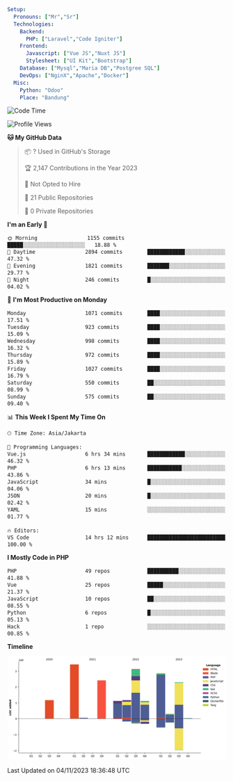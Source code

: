 ```yaml
Setup:
  Pronouns: ["Mr","Sr"]
  Technologies:
    Backend:
      PHP: ["Laravel","Code Igniter"]
    Frontend:
      Javascript: ["Vue JS","Nuxt JS"]
      Stylesheet: ["UI Kit","Bootstrap"]
    Database: ["Mysql","Maria DB","Postgree SQL"]
    DevOps: ["NginX","Apache","Docker"]
  Misc:
    Python: "Odoo"
    Place: "Bandung"
```

<!--START_SECTION:waka-->
![Code Time](http://img.shields.io/badge/Code%20Time-797%20hrs%2035%20mins-blue)

![Profile Views](http://img.shields.io/badge/Profile%20Views-4-blue)

**🐱 My GitHub Data** 

> 📦 ? Used in GitHub's Storage 
 > 
> 🏆 2,147 Contributions in the Year 2023
 > 
> 🚫 Not Opted to Hire
 > 
> 📜 21 Public Repositories 
 > 
> 🔑 0 Private Repositories 
 > 
**I'm an Early 🐤** 

```text
🌞 Morning                1155 commits        █████░░░░░░░░░░░░░░░░░░░░   18.88 % 
🌆 Daytime                2894 commits        ████████████░░░░░░░░░░░░░   47.32 % 
🌃 Evening                1821 commits        ███████░░░░░░░░░░░░░░░░░░   29.77 % 
🌙 Night                  246 commits         █░░░░░░░░░░░░░░░░░░░░░░░░   04.02 % 
```
📅 **I'm Most Productive on Monday** 

```text
Monday                   1071 commits        ████░░░░░░░░░░░░░░░░░░░░░   17.51 % 
Tuesday                  923 commits         ████░░░░░░░░░░░░░░░░░░░░░   15.09 % 
Wednesday                998 commits         ████░░░░░░░░░░░░░░░░░░░░░   16.32 % 
Thursday                 972 commits         ████░░░░░░░░░░░░░░░░░░░░░   15.89 % 
Friday                   1027 commits        ████░░░░░░░░░░░░░░░░░░░░░   16.79 % 
Saturday                 550 commits         ██░░░░░░░░░░░░░░░░░░░░░░░   08.99 % 
Sunday                   575 commits         ██░░░░░░░░░░░░░░░░░░░░░░░   09.40 % 
```


📊 **This Week I Spent My Time On** 

```text
🕑︎ Time Zone: Asia/Jakarta

💬 Programming Languages: 
Vue.js                   6 hrs 34 mins       ████████████░░░░░░░░░░░░░   46.32 % 
PHP                      6 hrs 13 mins       ███████████░░░░░░░░░░░░░░   43.86 % 
JavaScript               34 mins             █░░░░░░░░░░░░░░░░░░░░░░░░   04.06 % 
JSON                     20 mins             █░░░░░░░░░░░░░░░░░░░░░░░░   02.42 % 
YAML                     15 mins             ░░░░░░░░░░░░░░░░░░░░░░░░░   01.77 % 

🔥 Editors: 
VS Code                  14 hrs 12 mins      █████████████████████████   100.00 % 
```

**I Mostly Code in PHP** 

```text
PHP                      49 repos            ██████████░░░░░░░░░░░░░░░   41.88 % 
Vue                      25 repos            █████░░░░░░░░░░░░░░░░░░░░   21.37 % 
JavaScript               10 repos            ██░░░░░░░░░░░░░░░░░░░░░░░   08.55 % 
Python                   6 repos             █░░░░░░░░░░░░░░░░░░░░░░░░   05.13 % 
Hack                     1 repo              ░░░░░░░░░░░░░░░░░░░░░░░░░   00.85 % 
```



**Timeline**

![Lines of Code chart](https://raw.githubusercontent.com/vheins/vheins/main/assets/bar_graph.png)


 Last Updated on 04/11/2023 18:36:48 UTC
<!--END_SECTION:waka-->
